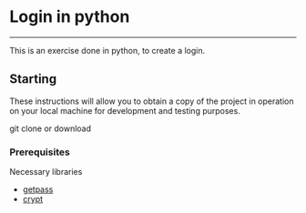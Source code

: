 # Login in python
---

 This is an exercise done in python, to create a login.
 
 ## Starting

These instructions will allow you to obtain a copy of the project in operation on your local machine for development and testing purposes.

git clone or download

### Prerequisites

Necessary libraries
 * [getpass](https://docs.python.org/2/library/getpass.html)
 * [crypt](https://docs.python.org/3/library/crypt.html)
 
 
 
